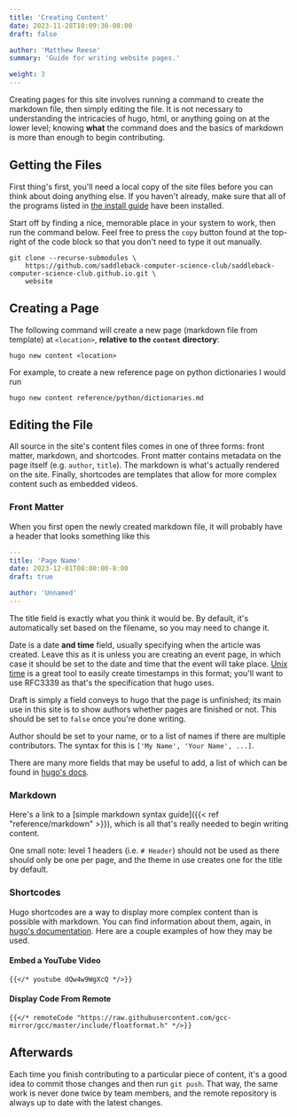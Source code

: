 ```yaml
---
title: 'Creating Content'
date: 2023-11-28T10:09:30-08:00
draft: false

author: 'Matthew Reese'
summary: 'Guide for writing website pages.'

weight: 3
---
```


Creating pages for this site involves running a command to create the markdown file, then simply editing the file. It is not necessary to understanding the intricacies of hugo, html, or anything going on at the lower level; knowing **what** the command does and the basics of markdown is more than enough to begin contributing.

## Getting the Files

First thing's first, you'll need a local copy of the site files before you can think about doing anything else. If you haven't already, make sure that all of the programs listed in [the install guide](./installs) have been installed.

Start off by finding a nice, memorable place in your system to work, then run the command below. Feel free to press the `copy` button found at the top-right of the code block so that you don't need to type it out manually.

```console
git clone --recurse-submodules \
    https://github.com/saddleback-computer-science-club/saddleback-computer-science-club.github.io.git \
    website
```

## Creating a Page

The following command will create a new page (markdown file from template) at `<location>`, **relative to the `content` directory**:

```console
hugo new content <location>
```

For example, to create a new reference page on python dictionaries I would run

```console
hugo new content reference/python/dictionaries.md
```

## Editing the File

All source in the site's content files comes in one of three forms: front matter, markdown, and shortcodes. Front matter contains metadata on the page itself (e.g. `author`, `title`). The markdown is what's actually rendered on the site. Finally, shortcodes are templates that allow for more complex content such as embedded videos.

### Front Matter

When you first open the newly created markdown file, it will probably have a header that looks something like this

```yml
---
title: 'Page Name'
date: 2023-12-01T00:00:00-8:00
draft: true

author: 'Unnamed'
---
```

The title field is exactly what you think it would be. By default, it's automatically set based on the filename, so you may need to change it.

Date is a date **and time** field, usually specifying when the article was created. Leave this as it is unless you are creating an event page, in which case it should be set to the date and time that the event will take place. [Unix time](https://unixtime.org/) is a great tool to easily create timestamps in this format; you'll want to use RFC3339 as that's the specification that hugo uses.

Draft is simply a field conveys to hugo that the page is unfinished; its main use in this site is to show authors whether pages are finished or not. This should be set to `false` once you're done writing.

Author should be set to your name, or to a list of names if there are multiple contributors. The syntax for this is `['My Name', 'Your Name', ...]`.

There are many more fields that may be useful to add, a list of which can be found in [hugo's docs](https://gohugo.io/content-management/front-matter/).

### Markdown

Here's a link to a [simple markdown syntax guide]({{< ref "reference/markdown" >}}), which is all that's really needed to begin writing content.

One small note: level 1 headers (i.e. `# Header`) should not be used as there should only be one per page, and the theme in use creates one for the title by default.

### Shortcodes

Hugo shortcodes are a way to display more complex content than is possible with markdown. You can find information about them, again, in [hugo's documentation](https://gohugo.io/content-management/shortcodes/). Here are a couple examples of how they may be used.

#### Embed a YouTube Video

```go-html-template
{{</* youtube dQw4w9WgXcQ */>}}
```

#### Display Code From Remote

```go-html-template
{{</* remoteCode "https://raw.githubusercontent.com/gcc-mirror/gcc/master/include/floatformat.h" */>}}
```

## Afterwards

Each time you finish contributing to a particular piece of content, it's a good idea to commit those changes and then run `git push`. That way, the same work is never done twice by team members, and the remote repository is always up to date with the latest changes.
